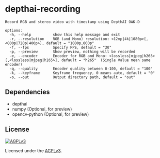 # depthai-recording

```
Record RGB and stereo video with timestamp using DepthAI OAK-D

options:
  -h, --help          show this help message and exit
  -r, --resolution    RGB (and Mono) resolution: <12mp|4k|1080p>[,<800p|720p|400p>], default = "1080p,800p"
  -f, --fps           Specify FPS, default = "30"
  -p, --preview       Show preview, nothing will be recorded
  -e, --encoder       Encoder for RGB and Mono: <lossless|mjpeg|h265>[,<lossless|mjpeg|h265>], default = "h265"  (Single Value mean same encoder)
  -q, --quality       Encoder quality between 0-100, default = "100"
  -k, --keyframe      Keyframe frequency, 0 means auto, default = "0"
  -o, --out           Output directory path, default = "out"
```

## Dependencies

* depthai
* numpy (Optional, for preview)
* opencv-python (Optional, for preview)

## License

[![AGPLv3](https://www.gnu.org/graphics/agplv3-155x51.png)](https://www.gnu.org/licenses/agpl-3.0.html)

Licensed under the [AGPLv3](https://www.gnu.org/licenses/agpl-3.0.html).
